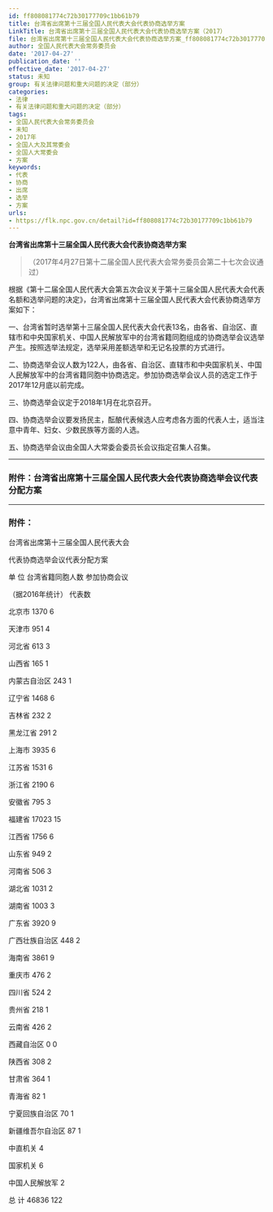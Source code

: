 ```yaml
---
id: ff808081774c72b30177709c1bb61b79
title: 台湾省出席第十三届全国人民代表大会代表协商选举方案
LinkTitle: 台湾省出席第十三届全国人民代表大会代表协商选举方案（2017）
file: 台湾省出席第十三届全国人民代表大会代表协商选举方案_ff808081774c72b30177709c1bb61b79.docx
author: 全国人民代表大会常务委员会
date: '2017-04-27'
publication_date: ''
effective_date: '2017-04-27'
status: 未知
group: 有关法律问题和重大问题的决定（部分）
categories:
- 法律
- 有关法律问题和重大问题的决定（部分）
tags:
- 全国人民代表大会常务委员会
- 未知
- 2017年
- 全国人大及其常委会
- 全国人大常委会
- 方案
keywords:
- 代表
- 协商
- 出席
- 选举
- 方案
urls:
- https://flk.npc.gov.cn/detail?id=ff808081774c72b30177709c1bb61b79
---
```


**台湾省出席第十三届全国人民代表大会代表协商选举方案**

> （2017年4月27日第十二届全国人民代表大会常务委员会第二十七次会议通过）

根据《第十二届全国人民代表大会第五次会议关于第十三届全国人民代表大会代表名额和选举问题的决定》，台湾省出席第十三届全国人民代表大会代表协商选举方案如下：

一、台湾省暂时选举第十三届全国人民代表大会代表13名，由各省、自治区、直辖市和中央国家机关、中国人民解放军中的台湾省籍同胞组成的协商选举会议选举产生。按照选举法规定，选举采用差额选举和无记名投票的方式进行。

二、协商选举会议人数为122人，由各省、自治区、直辖市和中央国家机关、中国人民解放军中的台湾省籍同胞中协商选定。参加协商选举会议人员的选定工作于2017年12月底以前完成。

三、协商选举会议定于2018年1月在北京召开。

四、协商选举会议要发扬民主，酝酿代表候选人应考虑各方面的代表人士，适当注意中青年、妇女、少数民族等方面的人选。

五、协商选举会议由全国人大常委会委员长会议指定召集人召集。

---

### 附件：台湾省出席第十三届全国人民代表大会代表协商选举会议代表分配方案

---

### 附件：

台湾省出席第十三届全国人民代表大会

代表协商选举会议代表分配方案

单 位   台湾省籍同胞人数   参加协商会议

（据2016年统计）   代表数

北京市   1370   6

天津市   951   4

河北省   613   3

山西省   165   1

内蒙古自治区   243   1

辽宁省   1468   6

吉林省   232   2

黑龙江省   291   2

上海市   3935   6

江苏省   1531   6

浙江省   2190   6

安徽省   795   3

福建省   17023   15

江西省   1756   6

山东省   949   2

河南省   506   3

湖北省   1031   2

湖南省   1003   3

广东省   3920   9

广西壮族自治区   448   2

海南省   3861   9

重庆市   476   2

四川省   524   2

贵州省   218   1

云南省   426   2

西藏自治区   0   0

陕西省   308   2

甘肃省   364   1

青海省   82   1

宁夏回族自治区   70   1

新疆维吾尔自治区   87   1

中直机关   4

国家机关   6

中国人民解放军   2

总 计   46836   122
